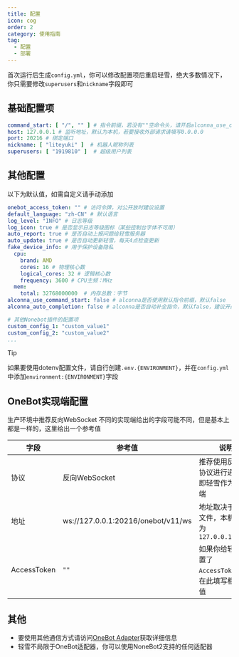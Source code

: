```yaml
---
title: 配置
icon: cog
order: 2
category: 使用指南
tag:
  - 配置
  - 部署
---
```


首次运行后生成`config.yml`，你可以修改配置项后重启轻雪，绝大多数情况下，你只需要修改`superusers`和`nickname`字段即可

## **基础配置项**

```yaml
command_start: [ "/", "" ] # 指令前缀，若没有""空命令头，请开启alconna_use_command_start保证alconna解析正常
host: 127.0.0.1 # 监听地址，默认为本机，若要接收外部请求请填写0.0.0.0
port: 20216 # 绑定端口
nickname: [ "liteyuki" ]  # 机器人昵称列表
superusers: [ "1919810" ]  # 超级用户列表
```

## **其他配置**
以下为默认值，如需自定义请手动添加

```yaml
onebot_access_token: "" # 访问令牌，对公开放时建议设置
default_language: "zh-CN" # 默认语言
log_level: "INFO" # 日志等级
log_icon: true # 是否显示日志等级图标（某些控制台字体不可用）
auto_report: true # 是否自动上报问题给轻雪服务器
auto_update: true # 是否自动更新轻雪，每天4点检查更新
fake_device_info: # 用于保护设备隐私
  cpu:
    brand: AMD
    cores: 16 # 物理核心数
    logical_cores: 32 # 逻辑核心数
    frequency: 3600 # CPU主频：MHz
  mem:
    total: 32768000000  # 内存总数：字节
alconna_use_command_start: false # alconna是否使用默认指令前缀，默认false
alconna_auto_completion: false # alconna是否自动补全指令，默认false，建议开启

# 其他Nonebot插件的配置项
custom_config_1: "custom_value1"
custom_config_2: "custom_value2"
...
```

> [!tip]
> 如果要使用dotenv配置文件，请自行创建`.env.{ENVIRONMENT}`，并在`config.yml`中添加`environment:{ENVIRONMENT}`字段

## **OneBot实现端配置**

生产环境中推荐反向WebSocket
不同的实现端给出的字段可能不同，但是基本上都是一样的，这里给出一个参考值

| 字段          | 参考值                                | 说明                               |
|-------------|------------------------------------|----------------------------------|
| 协议          | 反向WebSocket                        | 推荐使用反向ws协议进行通信，即轻雪作为服务端          |
| 地址          | ws://127.0.0.1:20216/onebot/v11/ws | 地址取决于配置文件，本机默认为`127.0.0.1:20216` |
| AccessToken | `""`                               | 如果你给轻雪配置了`AccessToken`，请在此填写相同的值 |

## **其他**

- 要使用其他通信方式请访问[OneBot Adapter](https://onebot.adapters.nonebot.dev/)获取详细信息
- 轻雪不局限于OneBot适配器，你可以使用NoneBot2支持的任何适配器
